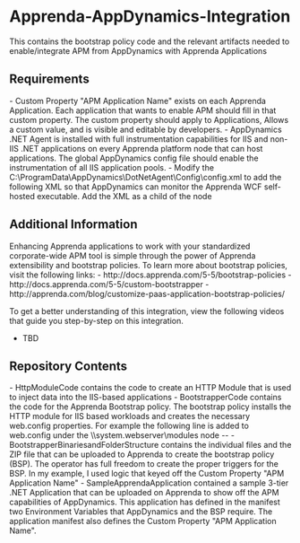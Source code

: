 <h1>Apprenda-AppDynamics-Integration</h1>

This contains the bootstrap policy code and the relevant artifacts needed to enable/integrate APM from AppDynamics with Apprenda Applications

<h2>Requirements</h2>
- Custom Property "APM Application Name" exists on each Apprenda Application. Each application that wants to enable APM should fill in that custom property. The custom property should apply to Applications, Allows a custom value, and is visible and editable by developers.
- AppDynamics .NET Agent is installed with full instrumentation capabilities for IIS and non-IIS .NET applications on every Apprenda platform node that can host applications. The global AppDynamics config file should enable the instrumentation of all IIS application pools.
- Modify the C:\ProgramData\AppDynamics\DotNetAgent\Config\config.xml to add the following XML so that AppDynamics can monitor the Apprenda WCF self-hosted executable. Add the XML as a child of the <app-agents> node
    <standalone-applications>
        <standalone-application executable="Apprenda.WCFServiceHost.exe"><tier name="Web Services"/></standalone-application>
    </standalone-applications>

<h2>Additional Information</h2>
Enhancing Apprenda applications to work with your standardized corporate-wide APM tool is simple through the power of Apprenda extensibility and bootstrap policies. To learn more about bootstrap policies, visit the following links:
- http://docs.apprenda.com/5-5/bootstrap-policies
- http://docs.apprenda.com/5-5/custom-bootstrapper
- http://apprenda.com/blog/customize-paas-application-bootstrap-policies/

To get a better understanding of this integration, view the following videos that guide you step-by-step on this integration.
- TBD

<h2>Repository Contents</h2>
- HttpModuleCode contains the code to create an HTTP Module that is used to inject data into the IIS-based applications
- BootstrapperCode contains the code for the Apprenda Bootstrap policy. The bootstrap policy installs the HTTP module for IIS based workloads and creates the necessary web.config properties. For example the following line is added to web.config under the \\system.webserver\modules node
-- <add name="AppDynamicsHttpModule" type="AppDynamics.AppDynamicsHttpModule, AppDynamicsHttpModule" />
- BootstrapperBinariesandFolderStructure contains the individual files and the ZIP file that can be uploaded to Apprenda to create the bootstrap policy (BSP). The operator has full freedom to create the proper triggers for the BSP. In my example, I used logic that keyed off the Custom Property "APM Application Name"
- SampleApprendaApplication contained a sample 3-tier .NET Application that can be uploaded on Apprenda to show off the APM capabilities of AppDynamics. This application has defined in the manifest two Environment Variables that AppDynamics and the BSP require. The application manifest also defines the Custom Property "APM Application Name".